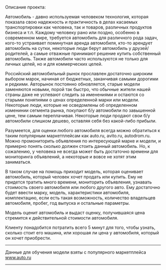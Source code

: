 Описание проекта:

Автомобиль - давно используемая человеком технология, которая показала свою надежность и практичность в делах касаемых транспортировки
как человека, так и товаров, различных продуктов бизнеса и т.п. Каждому человеку рано или поздно, особенно в современном мире,
требуется автомобиль для различного рода задач, кого-то устраивает поминутная аренда автомобиля, кто-то арендует автомобиль на сутки,
некоторые люди берут автомобиль у друзей/родителей, а самые отважные принимают решение купить собственный автомобиль.
Также автомобили часто используются не только для личных целей, но и для коммерческих целей.

Российский автомобильный рынок прославлен достаточно широким выбором марок, начиная от бюджетных, заканчивая самыми дорогими и редкими.
Авторынок постоянно обновляется, старые модели заменяются новыми, порой так быстро, что обычные жители нашей страны даже не успевают
следить за именениями и остаются со старыми понятиями о ценах определенной марки или модели. Некоторые люди, которые не осведомлены
об определенном изменинии сегмента рынка, покупают б/у автомобили по завышенной цене, тем самым переплачивая. Некоторые люди продают
свои б/у автомобили слишком дешево, оставляя себя без какой-либо прибыли.

Разумеется, для оценки любого автомобиля всегда можно обратиться к таким популярным маркетплейсам как auto.ru, avito.ru, autodrom.ru.
Можно промониторить объявления по интересующей марке и модели, и примерно понять сколько должен стоить данный автомобиль. Но, к сожалению,
у человека не всегда может быть достаточно времени для мониторинга объявлений, а некоторые и вовсе не хотят этим заниматься.

В таком случае на помощь приходит модель, которая оценивает автомобиль, который человек хочет продать или купить. Ему не придется
тратить много времени, мониторить объявления, узнавать стоимость своего автомобиля или любого другого авто. Ему достаточно будет
ввести марку, модель, характеристики автомобиля, комплектацию, если есть такая возможность, количество владельцев автомобиля, пробег,
год выпуска и остальные параметры.

Модель оценит автомобиль и выдаст оценку, получившаяся цена стремится к действительной стоимости автомобиля.

Клиенту понадобится потратить всего 5 минут для того, чтобы узнать, сколько стоит его машина, или хорошая ли цена у автомобиля,
который он хочет приобрести.


--------------------------------------------------------------------------------------------------------------

Данные для обучения модели взяты с популярного маркетплейса www.auto.ru

--------------------------------------------------------------------------------------------------------------
